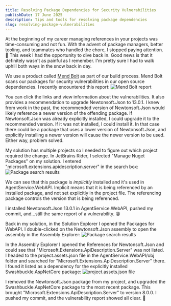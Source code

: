 ```yaml
---
title: Resolving Package Dependencies for Security Vulnerabilities
publishDate: 17 June 2025
description: Tips and tools for resolving package dependencies
slug: resolving-package-vulnerabilities
---
```


At the beginning of my career managing references in your projects was time-consuming and not fun. With the advent of package managers, better tooling, and teammates who handled the chore, I stopped paying attention. 😬 This week I had the opportunity to dive back in. Good news is that it definitely wasn't as painful as I remember. I'm pretty sure I had to walk uphill both ways in the snow back in day. 

We use a product called [Mend Bolt](https://www.mend.io/free-developer-tools/bolt/) as part of our build process. Mend Bolt scans our packages for security vulnerabilities in our open source dependencies.  I recently encountered this report:
![Mend Bolt report](/assets/blog/packages/mendbolt_report.jpg)

You can click the links and view information about the vulnerabilities. It also provides a recommendation to upgrade Newtonsoft.Json to 13.0.1. I knew from work in the past, the recommended version of Newtonsoft.Json would likely reference a newer version of the offending package. If Newtonsoft.Json was already explicitly installed, I could upgrade it to the recommended version. If it was not installed, I could install it. In that case there could be a package that uses a lower version of Newtonsoft.Json, and explicitly installing a newer version will cause the newer version to be used. Either way, problem solved.  

My solution has multiple projects so I needed to figure out which project required the change. In JetBrains Rider, I selected "Manage Nuget Packages" on my solution. I entered "microsoft.extensions.apidescription.server" in the search box:
![Package search results](/assets/blog/packages/package_search.jpg)

We can see that this package is _implicitly_ installed and it's used in AgentService.WebAPI. Implicit means that it is being referenced by an installed package, and not set explicitly in the project file. The referencing package controls the version that is being referenced.

I installed Newtonsoft.Json 13.0.1 in AgentService.WebAPI, pushed my commit, and...still the same report of a vulnerability. 😟 

Back in my solution, in the Solution Explorer I opened the Packages for WebAPI. I double-clicked on the Newtonsoft.Json assembly to open the assembly in the Assembly Explorer:
![Package search results](/assets/blog/packages/package_reference.jpg)

In the Assembly Explorer I opened the References for Newtonsoft.Json and could see that "Microsoft.Extensions.ApiDescription.Server" was not listed. I headed to the project.assets.json file in the AgentService.WebAPI/obj folder and searched for "Microsoft.Extensions.ApiDescription.Server" there. I found it listed as a dependency for the explicitly installed Swashbuckle.AspNetCore package:
![project.assets.json file](/assets/blog/packages/project_assets.jpg)

I removed the Newtonsoft.Json package from my project, and upgraded the Swashbuckle.AspNetCore package to the most recent package. This brought "Microsoft.Extensions.ApiDescription.Server" to version 8.0.0. I pushed my commit, and the vulnerability report showed all clear. 🎉 

